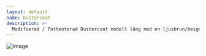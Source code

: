```yaml
---
layout: default
name: Dustercoat
description: >-
  Modifierad / Pattenterad Dustercoat modell lång med en ljusbrun/beige finnish.
---
```

![Image](/docs/assets/clothes/dustercoat/IMG_20240613_150651.jpg)

